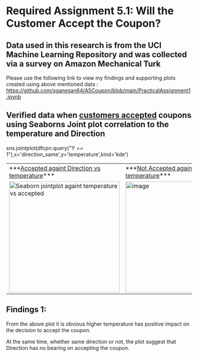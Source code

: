# Required Assignment 5.1: Will the Customer Accept the Coupon? 
## Data used in this research is from the UCI Machine Learning Repository and was collected via a survey on Amazon Mechanical Turk
Please use the following link to view my findings and supporting plots created using above mentioned data : <url>https://github.com/sganesan64/A5Coupon/blob/main/PracticalAssignment1.ipynb</url>
## Verified data when <u>customers accepted</u> coupons using Seaborns Joint plot correlation to the temperature and Direction
sns.jointplot(dfcpn.query("Y == 1"),x='direction_same',y='temperature',kind='kde')
 
<table><tr><td>
    ***<u>Accepted againt Direction vs temperature</u>***</td><td> ***<u>Not Accepted againt Direction vs temperature</u>***  </td></tr>
<tr><td><img width="300" height="300" title="Jointplot of Accepted againt Direction vs temperature" alt="Seaborn jointplot againt temperature vs accepted" src="https://github.com/user-attachments/assets/2ab2c99b-57ce-4528-ac8e-d03916893edb" /></td> <td> <img width="300" height="300" alt="image" src="https://github.com/user-attachments/assets/3a30b9f6-663d-4954-966c-f223a89277bd" />
    </td></tr></table>

## Findings 1: 
From the above plot it is obvious higher temperature has positive impact on the decision to accept the coupon.

At the same time, whether same direction or not, the plot suggest that Direction has no bearing on accepting the coupon.


